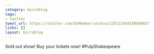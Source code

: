 ```yaml
---
category: microblog
tags:
- twitter
tweet_url: https://twitter.com/ExMember/status/125112434330566657
links: []
layout: microblog
---
```

Sold out show! Buy your tickets now! #PulpShakespeare
